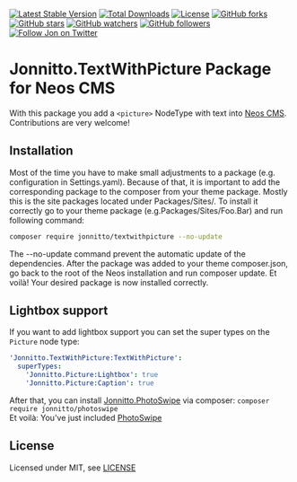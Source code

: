 [![Latest Stable Version](https://poser.pugx.org/jonnitto/textwithpicture/v/stable)](https://packagist.org/packages/jonnitto/textwithpicture)
[![Total Downloads](https://poser.pugx.org/jonnitto/textwithpicture/downloads)](https://packagist.org/packages/jonnitto/textwithpicture)
[![License](https://poser.pugx.org/jonnitto/textwithpicture/license)](LICENSE)
[![GitHub forks](https://img.shields.io/github/forks/jonnitto/Jonnitto.TextWithPicture.svg?style=social&label=Fork)](https://github.com/jonnitto/Jonnitto.TextWithPicture/fork)
[![GitHub stars](https://img.shields.io/github/stars/jonnitto/Jonnitto.TextWithPicture.svg?style=social&label=Stars)](https://github.com/jonnitto/Jonnitto.TextWithPicture/stargazers)
[![GitHub watchers](https://img.shields.io/github/watchers/jonnitto/Jonnitto.TextWithPicture.svg?style=social&label=Watch)](https://github.com/jonnitto/Jonnitto.TextWithPicture/subscription)
[![GitHub followers](https://img.shields.io/github/followers/jonnitto.svg?style=social&label=Follow)](https://github.com/jonnitto/followers)
[![Follow Jon on Twitter](https://img.shields.io/twitter/follow/jonnitto.svg?style=social&label=Follow)](https://twitter.com/jonnitto)

Jonnitto.TextWithPicture Package for Neos CMS
=============================================

With this package you add a `<picture>` NodeType with text into [Neos CMS](https://www.neos.io).  
Contributions are very welcome!


Installation
------------
Most of the time you have to make small adjustments to a package (e.g. configuration in Settings.yaml). Because of that, it is important to add the corresponding package to the composer from your theme package. Mostly this is the site packages located under Packages/Sites/. To install it correctly go to your theme package (e.g.Packages/Sites/Foo.Bar) and run following command:

```bash
composer require jonnitto/textwithpicture --no-update
```

The --no-update command prevent the automatic update of the dependencies. After the package was added to your theme composer.json, go back to the root of the Neos installation and run composer update. Et voilà! Your desired package is now installed correctly.



Lightbox support
----------------

If you want to add lightbox support you can set the super types on the `Picture` node type:

```yaml
'Jonnitto.TextWithPicture:TextWithPicture':
  superTypes:
    'Jonnitto.Picture:Lightbox': true
    'Jonnitto.Picture:Caption': true
```

After that, you can install [Jonnitto.PhotoSwipe](https://github.com/jonnitto/Jonnitto.PhotoSwipe) via composer: `composer require jonnitto/photoswipe`  
Et voilà: You've just included [PhotoSwipe](http://photoswipe.com/)


License
-------

Licensed under MIT, see [LICENSE](LICENSE)
